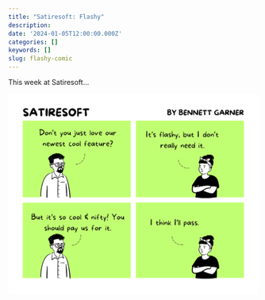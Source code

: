 ```yaml
---
title: "Satiresoft: Flashy"
description:
date: '2024-01-05T12:00:00.000Z'
categories: []
keywords: []
slug: flashy-comic
---
```


This week at Satiresoft...

![flashy comic](https://raw.githubusercontent.com/bennett39/dp-starter-blog/master/content/blog/flashy-comic/flashy.png)
